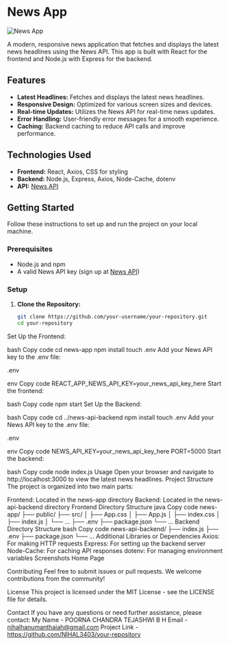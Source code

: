# News App

![News App](https://source.unsplash.com/1600x900/?news)

A modern, responsive news application that fetches and displays the latest news headlines using the News API. This app is built with React for the frontend and Node.js with Express for the backend.

## Features

- **Latest Headlines:** Fetches and displays the latest news headlines.
- **Responsive Design:** Optimized for various screen sizes and devices.
- **Real-time Updates:** Utilizes the News API for real-time news updates.
- **Error Handling:** User-friendly error messages for a smooth experience.
- **Caching:** Backend caching to reduce API calls and improve performance.

## Technologies Used

- **Frontend:** React, Axios, CSS for styling
- **Backend:** Node.js, Express, Axios, Node-Cache, dotenv
- **API:** [News API](https://newsapi.org/)

## Getting Started

Follow these instructions to set up and run the project on your local machine.

### Prerequisites

- Node.js and npm
- A valid News API key (sign up at [News API](https://newsapi.org/))

### Setup

1. **Clone the Repository:**

   ```bash
   git clone https://github.com/your-username/your-repository.git
   cd your-repository
Set Up the Frontend:

bash
Copy code
cd news-app
npm install
touch .env
Add your News API key to the .env file:

.env

env
Copy code
REACT_APP_NEWS_API_KEY=your_news_api_key_here
Start the frontend:

bash
Copy code
npm start
Set Up the Backend:

bash
Copy code
cd ../news-api-backend
npm install
touch .env
Add your News API key to the .env file:

.env

env
Copy code
NEWS_API_KEY=your_news_api_key_here
PORT=5000
Start the backend:

bash
Copy code
node index.js
Usage
Open your browser and navigate to http://localhost:3000 to view the latest news headlines.
Project Structure
The project is organized into two main parts:

Frontend: Located in the news-app directory
Backend: Located in the news-api-backend directory
Frontend Directory Structure
java
Copy code
news-app/
├── public/
├── src/
│   ├── App.css
│   ├── App.js
│   ├── index.css
│   ├── index.js
│   └── ...
├── .env
├── package.json
└── ...
Backend Directory Structure
bash
Copy code
news-api-backend/
├── index.js
├── .env
├── package.json
└── ...
Additional Libraries or Dependencies
Axios: For making HTTP requests
Express: For setting up the backend server
Node-Cache: For caching API responses
dotenv: For managing environment variables
Screenshots
Home Page

Contributing
Feel free to submit issues or pull requests. We welcome contributions from the community!

License
This project is licensed under the MIT License - see the LICENSE file for details.

Contact
If you have any questions or need further assistance, please contact:
My Name - POORNA CHANDRA TEJASHWI B H
Email - nihalhanumanthaiah@gmail.com
Project Link - https://github.com/NIHAL3403/your-repository

